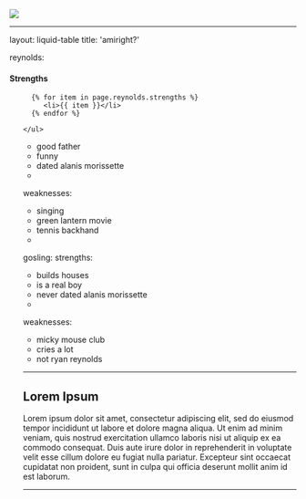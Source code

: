 ![]({{site.url}}/assets/img/ryan-v-ryan.jpg)  

---
layout: liquid-table
title: 'amiright?'

reynolds:
<h4>  Strengths  </h4>
    <ul>
      
      {% for item in page.reynolds.strengths %}
         <li>{{ item }}</li>
      {% endfor %}
      
    </ul>
  - good father
  - funny
  - dated alanis morissette
  - 
  weaknesses: 
  - singing
  - green lantern movie
  - tennis backhand 
  - 
gosling:
  strengths: 
  - builds houses
  - is a real boy
  - never dated alanis morissette
  - 
  weaknesses: 
  - micky mouse club
  - cries a lot
  - not ryan reynolds
---


## Lorem Ipsum

Lorem ipsum dolor sit amet, consectetur adipiscing elit, sed do eiusmod tempor incididunt ut labore et dolore magna aliqua. Ut enim ad minim veniam, quis nostrud exercitation ullamco laboris nisi ut aliquip ex ea commodo consequat. Duis aute irure dolor in reprehenderit in voluptate velit esse cillum dolore eu fugiat nulla pariatur. Excepteur sint occaecat cupidatat non proident, sunt in culpa qui officia deserunt mollit anim id est laborum.

<a href="https://github.com/DS4PS/barebones-jekyll/blob/master/_layouts/liquid-table.html" target = "_blank"> 
          
</a>

<hr>
